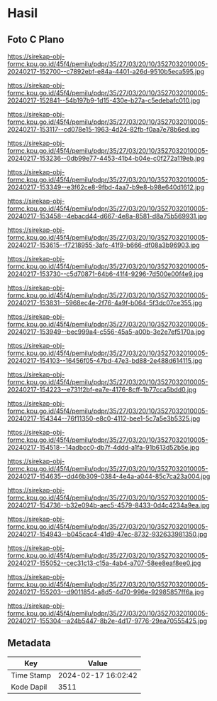 # Hasil

## Foto C Plano

https://sirekap-obj-formc.kpu.go.id/45f4/pemilu/pdpr/35/27/03/20/10/3527032010005-20240217-152700--c7892ebf-e84a-4401-a26d-9510b5eca595.jpg

https://sirekap-obj-formc.kpu.go.id/45f4/pemilu/pdpr/35/27/03/20/10/3527032010005-20240217-152841--54b197b9-1d15-430e-b27a-c5edebafc010.jpg

https://sirekap-obj-formc.kpu.go.id/45f4/pemilu/pdpr/35/27/03/20/10/3527032010005-20240217-153117--cd078e15-1963-4d24-82fb-f0aa7e78b6ed.jpg

https://sirekap-obj-formc.kpu.go.id/45f4/pemilu/pdpr/35/27/03/20/10/3527032010005-20240217-153236--0db99e77-4453-41b4-b04e-c0f272a119eb.jpg

https://sirekap-obj-formc.kpu.go.id/45f4/pemilu/pdpr/35/27/03/20/10/3527032010005-20240217-153349--e3f62ce8-9fbd-4aa7-b9e8-b98e640d1612.jpg

https://sirekap-obj-formc.kpu.go.id/45f4/pemilu/pdpr/35/27/03/20/10/3527032010005-20240217-153458--4ebacd44-d667-4e8a-8581-d8a75b569931.jpg

https://sirekap-obj-formc.kpu.go.id/45f4/pemilu/pdpr/35/27/03/20/10/3527032010005-20240217-153615--f7218955-3afc-41f9-b666-df08a3b96903.jpg

https://sirekap-obj-formc.kpu.go.id/45f4/pemilu/pdpr/35/27/03/20/10/3527032010005-20240217-153730--c5d70871-64b6-41f4-9296-7d500e00f4e9.jpg

https://sirekap-obj-formc.kpu.go.id/45f4/pemilu/pdpr/35/27/03/20/10/3527032010005-20240217-153831--5968ec4e-2f76-4a9f-b064-5f3dc07ce355.jpg

https://sirekap-obj-formc.kpu.go.id/45f4/pemilu/pdpr/35/27/03/20/10/3527032010005-20240217-153949--bec999a4-c556-45a5-a00b-3e2e7ef5170a.jpg

https://sirekap-obj-formc.kpu.go.id/45f4/pemilu/pdpr/35/27/03/20/10/3527032010005-20240217-154103--16456f05-47bd-47e3-bd88-2e488d614115.jpg

https://sirekap-obj-formc.kpu.go.id/45f4/pemilu/pdpr/35/27/03/20/10/3527032010005-20240217-154223--e731f2bf-ea7e-4176-8cff-1b77cca5bdd0.jpg

https://sirekap-obj-formc.kpu.go.id/45f4/pemilu/pdpr/35/27/03/20/10/3527032010005-20240217-154344--76f11350-e8c0-4112-bee1-5c7a5e3b5325.jpg

https://sirekap-obj-formc.kpu.go.id/45f4/pemilu/pdpr/35/27/03/20/10/3527032010005-20240217-154518--14adbcc0-db7f-4ddd-a1fa-91b613d52b5e.jpg

https://sirekap-obj-formc.kpu.go.id/45f4/pemilu/pdpr/35/27/03/20/10/3527032010005-20240217-154635--dd46b309-0384-4e4a-a044-85c7ca23a004.jpg

https://sirekap-obj-formc.kpu.go.id/45f4/pemilu/pdpr/35/27/03/20/10/3527032010005-20240217-154736--b32e094b-aec5-4579-8433-0d4c4234a9ea.jpg

https://sirekap-obj-formc.kpu.go.id/45f4/pemilu/pdpr/35/27/03/20/10/3527032010005-20240217-154943--b045cac4-41d9-47ec-8732-932633981350.jpg

https://sirekap-obj-formc.kpu.go.id/45f4/pemilu/pdpr/35/27/03/20/10/3527032010005-20240217-155052--cec31c13-c15a-4ab4-a707-58ee8eaf8ee0.jpg

https://sirekap-obj-formc.kpu.go.id/45f4/pemilu/pdpr/35/27/03/20/10/3527032010005-20240217-155203--d9011854-a8d5-4d70-996e-92985857ff6a.jpg

https://sirekap-obj-formc.kpu.go.id/45f4/pemilu/pdpr/35/27/03/20/10/3527032010005-20240217-155304--a24b5447-8b2e-4d17-9776-29ea70555425.jpg


## Metadata

| Key        | Value               |
| ---------- | ------------------- |
| Time Stamp | 2024-02-17 16:02:42 |
| Kode Dapil | 3511                |



